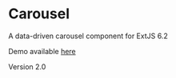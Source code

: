 Carousel
========

A data-driven carousel component for ExtJS 6.2

Demo available [here](http://zombeerose.github.io/Carousel/example)

Version 2.0